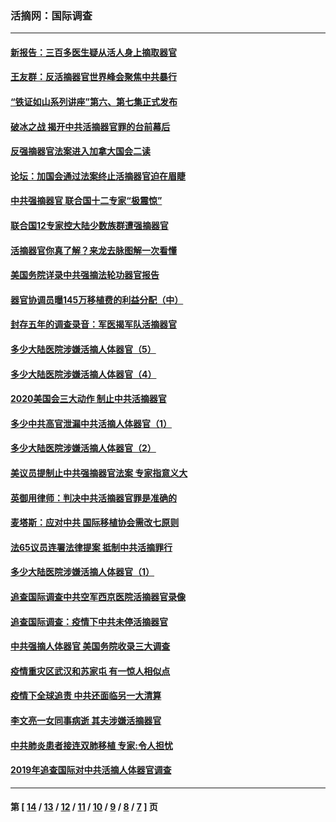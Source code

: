 ### 活摘网：国际调查
---
#### [新报告：三百多医生疑从活人身上摘取器官](../../pages/nf5947/n13703044.md?05180430) 
#### [王友群：反活摘器官世界峰会聚焦中共暴行](../../pages/nf5947/n13250738.md?05180430) 
#### [“铁证如山系列讲座”第六、第七集正式发布](../../pages/nf5947/n13106287.md?05180430) 
#### [破冰之战 揭开中共活摘器官罪的台前幕后](../../pages/nf5947/n13082457.md?05180430) 
#### [反强摘器官法案进入加拿大国会二读](../../pages/nf5947/n13033450.md?05180430) 
#### [论坛：加国会通过法案终止活摘器官迫在眉睫](../../pages/nf5947/n13029839.md?05180430) 
#### [中共强摘器官 联合国十二专家“极震惊”](../../pages/nf5947/n13024313.md?05180430) 
#### [联合国12专家控大陆少数族群遭强摘器官](../../pages/nf5947/n13023877.md?05180430) 
#### [活摘器官你真了解？来龙去脉图解一次看懂](../../pages/nf5947/n13013820.md?05180430) 
#### [美国务院详录中共强摘法轮功器官报告](../../pages/nf5947/n12944519.md?05180430) 
#### [器官协调员曝145万移植费的利益分配（中）](../../pages/nf5947/n12894547.md?05180430) 
#### [封存五年的调查录音：军医揭军队活摘器官](../../pages/nf5947/n12798692.md?05180430) 
#### [多少大陆医院涉嫌活摘人体器官（5）](../../pages/nf5947/n12768383.md?05180430) 
#### [多少大陆医院涉嫌活摘人体器官（4）](../../pages/nf5947/n12664434.md?05180430) 
#### [2020美国会三大动作 制止中共活摘器官](../../pages/nf5947/n12682004.md?05180430) 
#### [多少中共高官泄漏中共活摘人体器官（1）](../../pages/nf5947/n12671234.md?05180430) 
#### [多少大陆医院涉嫌活摘人体器官（2）](../../pages/nf5947/n12655589.md?05180430) 
#### [美议员提制止中共强摘器官法案 专家指意义大](../../pages/nf5947/n12630561.md?05180430) 
#### [英御用律师：判决中共活摘器官罪是准确的](../../pages/nf5947/n12580740.md?05180430) 
#### [麦塔斯：应对中共 国际移植协会需改七原则](../../pages/nf5947/n12514711.md?05180430) 
#### [法65议员连署法律提案 抵制中共活摘罪行](../../pages/nf5947/n12437047.md?05180430) 
#### [多少大陆医院涉嫌活摘人体器官（1）](../../pages/nf5947/n12414284.md?05180430) 
#### [追查国际调查中共空军西京医院活摘器官录像](../../pages/nf5947/n12348837.md?05180430) 
#### [追查国际调查：疫情下中共未停活摘器官](../../pages/nf5947/n12273415.md?05180430) 
#### [中共强摘人体器官 美国务院收录三大调查](../../pages/nf5947/n12181488.md?05180430) 
#### [疫情重灾区武汉和苏家屯 有一惊人相似点](../../pages/nf5947/n12150824.md?05180430) 
#### [疫情下全球追责 中共还面临另一大清算](../../pages/nf5947/n12070397.md?05180430) 
#### [李文亮一女同事病逝 其夫涉嫌活摘器官](../../pages/nf5947/n11957882.md?05180430) 
#### [中共肺炎患者接连双肺移植 专家:令人担忧](../../pages/nf5947/n11945516.md?05180430) 
#### [2019年追查国际对中共活摘人体器官调查](../../pages/nf5947/n11917733.md?05180430) 

---
#### 第 [ [14](./14.md?05180430) / [13](./13.md?05180430) / [12](./12.md?05180430) / [11](./11.md?05180430) / [10](./10.md?05180430) / [9](./9.md?05180430) / [8](./8.md?05180430) / [7](./7.md?05180430) ] 页

